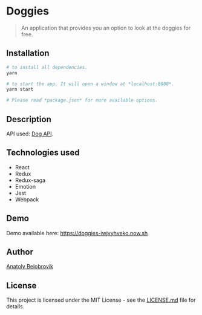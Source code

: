 # Doggies
> An application that provides you an option to look at the doggies for free.

## Installation
```bash
# to install all dependencies.
yarn

# to start the app. It will open a window at *localhost:8080*.
yarn start

# Please read *package.json* for more available options.
```

## Description
API used: [Dog API](https://dog.ceo/dog-api/).

## Technologies used

* React
* Redux
* Redux-saga
* Emotion
* Jest
* Webpack

## Demo
Demo available here: https://doggies-iwjvyhveko.now.sh

## Author
[Anatoly Belobrovik](https://github.com/synthetiquely/)

## License
This project is licensed under the MIT License - see the [LICENSE.md](https://github.com/synthetiquely/doggies/blob/master/LICENSE) file for details.
